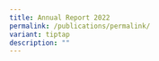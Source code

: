 ```yaml
---
title: Annual Report 2022
permalink: /publications/permalink/
variant: tiptap
description: ""
---
```

